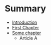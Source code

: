 # Summary

* [Introduction](README.md)
* [First Chapter](chapter1.md)
* [Some chapter](some_chapter.md)
   * Article A


